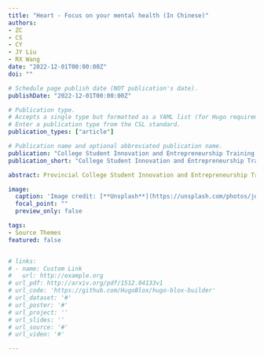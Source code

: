 ```yaml
---
title: "Heart - Focus on your mental health (In Chinese)"
authors:
- ZC
- CS 
- CY
- JY Liu
- RX Wang
date: "2022-12-01T00:00:00Z"
doi: ""

# Schedule page publish date (NOT publication's date).
publishDate: "2022-12-01T00:00:00Z"

# Publication type.
# Accepts a single type but formatted as a YAML list (for Hugo requirements).
# Enter a publication type from the CSL standard.
publication_types: ["article"]

# Publication name and optional abbreviated publication name.
publication: "College Student Innovation and Entrepreneurship Training Program"
publication_short: "College Student Innovation and Entrepreneurship Training Program"

abstract: Provincial College Student Innovation and Entrepreneurship Training Program.

image:
  caption: 'Image credit: [**Unsplash**](https://unsplash.com/photos/jdD8gXaTZsc)'
  focal_point: ""
  preview_only: false

tags:
- Source Themes
featured: false


# links:
# - name: Custom Link
#   url: http://example.org
# url_pdf: http://arxiv.org/pdf/1512.04133v1
# url_code: 'https://github.com/HugoBlox/hugo-blox-builder'
# url_dataset: '#'
# url_poster: '#'
# url_project: ''
# url_slides: ''
# url_source: '#'
# url_video: '#'

---
```

